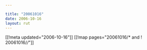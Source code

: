 ```yaml
---

title: "20061016"
date: 2006-10-16
layout: rut
---
```


[[!meta updated="2006-10-16"]]
[[!map pages="20061016/* and ! 20061016/*/*"]]
